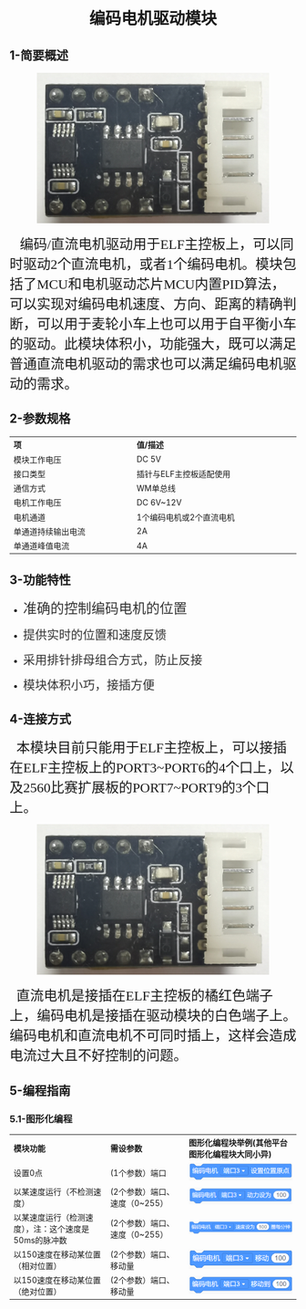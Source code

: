 <div align=center>
<h1 class="text-center">编码电机驱动模块</h1>
</div>

## **1-简要概述**

<div align=center>
<img src="docs/electronic_modules/elf_dip/encoder_motor_driver/2E331FC1-D881-4fe6-A058-9245B08761D0.png">
</div>

<p>
    <span style="font-family: 宋体, SimSun; font-size: 24px;">&nbsp; &nbsp;编码/直流电机驱动用于ELF主控板上，可以同时驱动2个直流电机，或者1个编码电机。模块包括了MCU和电机驱动芯片MCU内置PID算法，可以实现对编码电机速度、方向、距离的精确判断，可以用于麦轮小车上也可以用于自平衡小车的驱动。此模块体积小，功能强大，既可以满足普通直流电机驱动的需求也可以满足编码电机驱动的需求。</span>
</p>

## **2-参数规格**

<!-- Table goes in the document BODY -->
<table class="imagetable" style="display: table; text-align: left;">
<tr>
    <th>项</th><th>值/描述</th>
</tr>
<tr>
    <td>模块工作电压</td><td>DC 5V</td>
</tr>
<tr>
    <td>接口类型</td><td>插针与ELF主控板适配使用</td>
</tr>
<tr>
    <td>通信方式</td><td>WM单总线</td>
</tr>
<tr>
    <td>电机工作电压</td><td>DC 6V~12V</td>
</tr>
<tr>
    <td>电机通道</td><td>1个编码电机或2个直流电机</td>
</tr>
<tr>
    <td>单通道持续输出电流</td><td>2A</td>
</tr>
<tr>
    <td>单通道峰值电流</td><td>4A</td>
</tr>
</table>

## **3-功能特性**

<ul class=" list-paddingleft-2" style="list-style-type: disc;">
    <li>
        <p>
            <span style="font-size: 24px; font-family: 宋体, SimSun;"></span><span style="background-color: rgb(255, 255, 255); color: rgb(51, 51, 51); font-size: 24px; font-family: 宋体, SimSun;">准确的控制编码电机的位置</span>
        </p>
    </li>
    <li>
        <p>
            <span style="font-size: 24px; font-family: 宋体, SimSun;"><span style="color: rgb(51, 51, 51); font-family: &quot;Helvetica Neue&quot;, Helvetica, Arial, sans-serif; box-sizing: border-box; font-size: 21px;">提供实时的位置和速度反馈</span></span>
        </p>
    </li>
    <li>
        <p>
            <span style="font-size: 24px; font-family: 宋体, SimSun;"><span style="color: rgb(51, 51, 51); font-family: &quot;Helvetica Neue&quot;, Helvetica, Arial, sans-serif; box-sizing: border-box; font-size: 21px;">采用排针排母组合方式，防止反接</span></span>
        </p>
    </li>
    <li>
        <p>
            <span style="font-size: 24px; font-family: 宋体, SimSun;"><span style="color: rgb(51, 51, 51); font-family: &quot;Helvetica Neue&quot;, Helvetica, Arial, sans-serif; box-sizing: border-box; font-size: 21px;">模块体积小巧，接插方便</span></span>
        </p>
    </li>
</ul>

## **4-连接方式**

<p>
    <span style="font-size: 24px; font-family: 宋体, SimSun;">&nbsp; 本模块目前只能用于ELF主控板上，可以接插在ELF主控板上的PORT3~PORT6的4个口上，以及2560比赛扩展板的PORT7~PORT9的3个口上。</span>
</p>
<div align=center>
<img src="docs/electronic_modules/elf_dip/encoder_motor_driver/2E331FC1-D881-4fe6-A058-9245B08761D0.png">
</div>
<p>
    <span style="font-size: 24px; font-family: 宋体, SimSun;">&nbsp; 直流电机是接插在ELF主控板的橘红色端子上，编码电机是接插在驱动模块的白色端子上。编码电机和直流电机不可同时插上，这样会造成电流过大且不好控制的问题。</span>
</p>

## **5-编程指南**
### **5.1-图形化编程**

<table class="imagetable" style="display: table; text-align: left;">
<tr>
    <th>模块功能</th><th>需设参数</th><th>图形化编程块举例(其他平台图形化编程块大同小异)</th>
</tr>
<tr>
    <td>设置0点</td><td>(1个参数）端口</td><td><img src="docs/electronic_modules/elf_dip/encoder_motor_driver/img.png"></td>
</tr>
<tr>
    <td>以某速度运行（不检测速度）</td><td>(2个参数）端口、速度（0~255）</td><td><img src="docs/electronic_modules/elf_dip/encoder_motor_driver/img_1.png"></td>
</tr>
<tr>
    <td>以某速度运行（检测速度），注：这个速度是50ms的脉冲数</td><td>(2个参数）端口、速度（0~255）</td><td><img src="docs/electronic_modules/elf_dip/encoder_motor_driver/img_2.png"></td>
</tr>
<tr>
    <td>以150速度在移动某位置（相对位置）</td><td>(2个参数）端口、移动量</td><td><img src="docs/electronic_modules/elf_dip/encoder_motor_driver/img_3.png"></td>
</tr>
<tr>
    <td>以150速度在移动某位置（绝对位置）</td><td>(2个参数）端口、移动量</td><td><img src="docs/electronic_modules/elf_dip/encoder_motor_driver/img_4.png"></td>
</tr>
</table>


